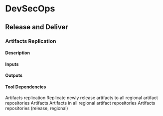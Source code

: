 # DevSecOps

## Release and Deliver

### Artifacts Replication

#### Description

#### Inputs

#### Outputs

#### Tool Dependencies

Artifacts
replication
Replicate newly release artifacts to all
regional artifact repositories
Artifacts Artifacts in
all regional
artifact
repositories
Artifacts
repositories
(release,
regional)
